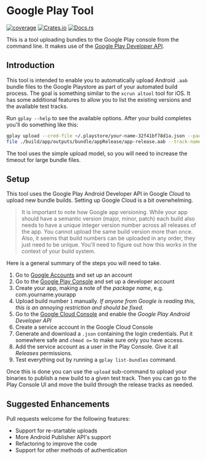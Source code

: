 # Google Play Tool

[![coverage](https://shields.io/endpoint?url=https://raw.githubusercontent.com/jlyonsmith/gplay/main/coverage.json)](https://github.com/jlyonsmith/gplay/blob/main/coverage.json)
[![Crates.io](https://img.shields.io/crates/v/gplay.svg)](https://crates.io/crates/gplay)
[![Docs.rs](https://docs.rs/gplay/badge.svg)](https://docs.rs/gplay)

This is a tool uploading bundles to the Google Play console from the command line.  It makes use of the [Google Play Developer API](https://developers.google.com/android-publisher/getting_started).

## Introduction

This tool is intended to enable you to automatically upload Android `.aab` bundle files to the Google Playstore as part of your automated build process.  The goal is something similar to the `xcrun altool` tool for iOS. It has some additional features to allow you to list the existing versions and the available test tracks.

Run `gplay --help` to see the available options. After your build completes you'll do something like this:

```sh
gplay upload --cred-file ~/.playstore/your-name-32f41bf78d1a.json --package-name com.your-name.your-app --bundle-
file ./build/app/outputs/bundle/appRelease/app-release.aab --track-name internal
```

The tool uses the simple upload model, so you will need to increase the timeout for large bundle files.

## Setup

This tool uses the Google Play Android Developer API in Google Cloud to upload new bundle builds.  Setting up Google Cloud is a bit overwhelming.

> It is important to note how Google app versioning.  While your app should have a semantic version (major, minor, patch) each build also needs to have a unique integer version number across all releases of the app.  You cannot upload the same build version more than once.  Also, it seems that build numbers can be uploaded in any order, they just need to be unique.  You'll need to figure out how this works in the context of your build system.

Here is a general summary of the steps you will need to take.

1. Go to [Google Accounts](https://myaccount.google.com/) and set up an account
2. Go to the [Google Play Console](https://play.google.com/console) and set up a developer account
3. Create your app, making a note of the *package name*, e.g. com.yourname.yourapp
4. Upload build number `1` manually.  *If anyone from Google is reading this, this is an annoying restriction and should be fixed.*
5. Go to the [Google Cloud Console](https://console.cloud.google.com) and enable the *Google Play Android Developer API*
6. Create a service account in the Google Cloud Console
7. Generate and download a `.json` containing the login credentials.  Put it somewhere safe and `chmod o=` to make sure only you have access.
8. Add the service account as a user in the Play Console. Give it all *Releases* permissions.
9. Test everything out by running a `gplay list-bundles` command.

Once this is done you can use the `upload` sub-command to upload your binaries to publish a new build to a given test track. Then you can go to the Play Console UI and move the build through the release tracks as needed.

## Suggested Enhancements

Pull requests welcome for the following features:

- Support for re-startable uploads
- More Android Publisher API's support
- Refactoring to improve the code
- Support for other methods of authentication
